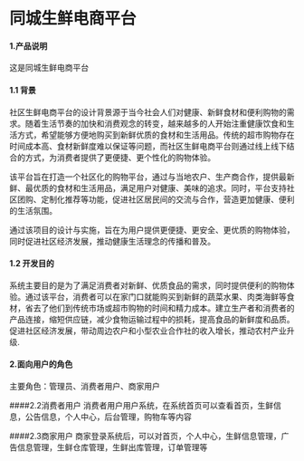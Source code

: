 # 同城生鲜电商平台

#### 1.产品说明
这是同城生鲜电商平台

#### 1.1 背景
社区生鲜电商平台的设计背景源于当今社会人们对健康、新鲜食材和便利购物的需求。随着生活节奏的加快和消费观念的转变，越来越多的人开始注重健康饮食和生活方式，希望能够方便地购买到新鲜优质的食材和生活用品。传统的超市购物存在时间成本高、食材新鲜度难以保证等问题，而社区生鲜电商平台则通过线上线下结合的方式，为消费者提供了更便捷、更个性化的购物体验。

该平台旨在打造一个社区化的购物平台，通过与当地农户、生产商合作，提供最新鲜、最优质的食材和生活用品，满足用户对健康、美味的追求。同时，平台支持社区团购、定制化推荐等功能，促进社区居民间的交流与合作，营造更加健康、便利的生活氛围。

通过该项目的设计与实施，旨在为用户提供更便捷、更安全、更优质的购物体验，同时促进社区经济发展，推动健康生活理念的传播和普及。

#### 1.2 开发目的
系统主要目的是为了满足消费者对新鲜、优质食品的需求，同时提供便利的购物体验。通过该平台，消费者可以在家门口就能购买到新鲜的蔬菜水果、肉类海鲜等食材，省去了他们到传统市场或超市购物的时间和精力成本。建立生产者和消费者的产品连接，缩短供应链，减少食物运输过程中的损耗，提高食品的新鲜度和品质。促进社区经济发展，带动周边农户和小型农业合作社的收入增长，推动农村产业升级.

#### 2.面向用户的角色
主要角色：管理员、消费者用户、商家用户

####2.2消费者用户
消费者用户用户系统，在系统首页可以查看首页，生鲜信息，公告信息，个人中心，后台管理，购物车等内容

####2.3商家用户
商家登录系统后，可以对首页，个人中心，生鲜信息管理，广告信息管理，生鲜仓库管理，生鲜出库管理，订单管理等